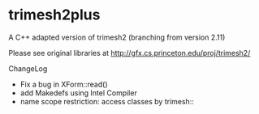 trimesh2plus
============

A C++ adapted version of trimesh2 (branching from version 2.11)

Please see original libraries at 
 http://gfx.cs.princeton.edu/proj/trimesh2/

ChangeLog
 - Fix a bug in XForm<T>::read()
 - add Makedefs using Intel Compiler
 - name scope restriction: access classes by trimesh::
